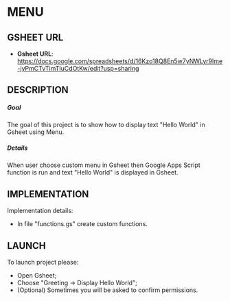 MENU
====


GSHEET URL
----------

* **Gsheet URL**: https://docs.google.com/spreadsheets/d/16Kzo18Q8En5w7yNWLyr9Ime-jyPmCTvTimTIuCdOtKw/edit?usp=sharing


DESCRIPTION
-----------

##### Goal
The goal of this project is to show how to display text "Hello World" in Gsheet using Menu.

##### Details
When user choose custom menu in Gsheet then Google Apps Script function is run and text "Hello World" is displayed in Gsheet.


IMPLEMENTATION
-----------

Implementation details:
* In file "functions.gs" create custom functions.
  

LAUNCH
------

To launch project please:
* Open Gsheet;
* Choose "Greeting -> Display Hello World";
* (Optional) Sometimes you will be asked to confirm permissions.